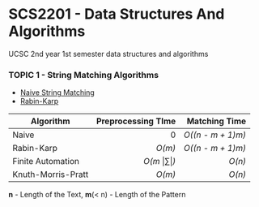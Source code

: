 # SCS2201 - Data Structures And Algorithms
UCSC 2nd year 1st semester data structures and algorithms

### TOPIC 1 - String Matching Algorithms
- [Naive String Matching](https://github.com/Gravewalker666/SCS2201-Data-Structures-and-Algorithms/blob/main/stringMatching/NaiveAlgorithm.java)
- [Rabin-Karp](https://github.com/Gravewalker666/SCS2201-Data-Structures-and-Algorithms/blob/main/stringMatching/RabinKarp.java)

| Algorithm | Preprocessing TIme | Matching Time |
| ---- | ----: | ----: |
| Naive | 0 | *O((n - m + 1)m)* |
| Rabin-Karp | *O(m)* | *O((n - m + 1)m)* |
| Finite Automation | *O(m* &#124;∑&#124;*)* | *O(n)* |
| Knuth-Morris-Pratt | *O(m)* | *O(n)* |

**n** - Length of the Text, **m**(< n) - Length of the Pattern
